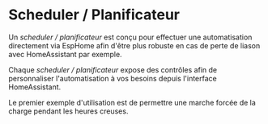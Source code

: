 # Scheduler / Planificateur

Un *scheduler / planificateur* est conçu pour effectuer une automatisation directement via EspHome afin d'être plus robuste en cas de perte de liason avec HomeAssistant par exemple.

Chaque *scheduler / planificateur* expose des contrôles afin de personnaliser l'automatisation à vos besoins depuis l'interface HomeAssistant.

Le premier exemple d'utilisation est de permettre une marche forcée de la charge pendant les heures creuses.
